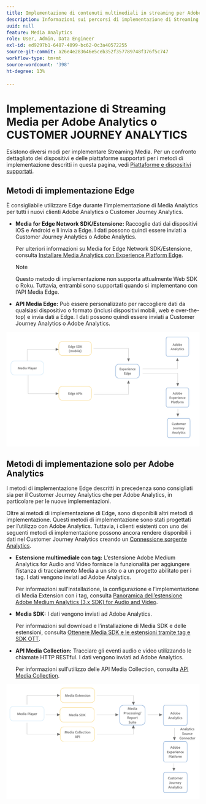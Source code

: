 ```yaml
---
title: Implementazione di contenuti multimediali in streaming per Adobe Analytics o Customer Journey Analytics
description: Informazioni sui percorsi di implementazione di Streaming Media.
uuid: null
feature: Media Analytics
role: User, Admin, Data Engineer
exl-id: ed9297b1-6487-4099-bc62-0c3a40572255
source-git-commit: a26e4e283646e5ceb352f357789748f376f5c747
workflow-type: tm+mt
source-wordcount: '398'
ht-degree: 13%

---
```


# Implementazione di Streaming Media per Adobe Analytics o CUSTOMER JOURNEY ANALYTICS

Esistono diversi modi per implementare Streaming Media. Per un confronto dettagliato dei dispositivi e delle piattaforme supportati per i metodi di implementazione descritti in questa pagina, vedi [Piattaforme e dispositivi supportati](/help/getting-started/supported-devices.md).

## Metodi di implementazione Edge

È consigliabile utilizzare Edge durante l’implementazione di Media Analytics per tutti i nuovi clienti Adobe Analytics o Customer Journey Analytics.

* **Media for Edge Network SDK/Estensione:** Raccoglie dati dai dispositivi iOS e Android e li invia a Edge. I dati possono quindi essere inviati a Customer Journey Analytics o Adobe Analytics.

  Per ulteriori informazioni su Media for Edge Network SDK/Estensione, consulta [Installare Media Analytics con Experience Platform Edge](/help/implementation/edge/implementation-edge.md).

  >[!NOTE]
  >
  >Questo metodo di implementazione non supporta attualmente Web SDK o Roku. Tuttavia, entrambi sono supportati quando si implementano con l’API Media Edge.

* **API Media Edge:** Può essere personalizzato per raccogliere dati da qualsiasi dispositivo o formato (inclusi dispositivi mobili, web e over-the-top) e invia dati a Edge. I dati possono quindi essere inviati a Customer Journey Analytics o Adobe Analytics.

  <!-- For more information about the Media Edge API, see (link to John's docs when they're ready) -->

![Flusso di lavoro in CJA](assets/cja-implementation.png)

## Metodi di implementazione solo per Adobe Analytics

I metodi di implementazione Edge descritti in precedenza sono consigliati sia per il Customer Journey Analytics che per Adobe Analytics, in particolare per le nuove implementazioni.

Oltre ai metodi di implementazione di Edge, sono disponibili altri metodi di implementazione. Questi metodi di implementazione sono stati progettati per l’utilizzo con Adobe Analytics. Tuttavia, i clienti esistenti con uno dei seguenti metodi di implementazione possono ancora rendere disponibili i dati nel Customer Journey Analytics creando un [Connessione sorgente Analytics](https://experienceleague.adobe.com/docs/experience-platform/sources/ui-tutorials/create/adobe-applications/analytics.html?lang=it).

* **Estensione multimediale con tag:** L’estensione Adobe Medium Analytics for Audio and Video fornisce la funzionalità per aggiungere l’istanza di tracciamento Media a un sito o a un progetto abilitato per i tag. I dati vengono inviati ad Adobe Analytics.

  Per informazioni sull’installazione, la configurazione e l’implementazione di Media Extension con i tag, consulta [Panoramica dell’estensione Adobe Medium Analytics (3.x SDK) for Audio and Video](https://experienceleague.adobe.com/docs/experience-platform/tags/extensions/client/media-analytics-3x/overview.html).

* **Media SDK:**  I dati vengono inviati ad Adobe Analytics.

  Per informazioni sul download e l’installazione di Media SDK e delle estensioni, consulta [Ottenere Media SDK e le estensioni tramite tag e SDK OTT](/help/getting-started/download-sdks.md).

* **API Media Collection:** Tracciare gli eventi audio e video utilizzando le chiamate HTTP RESTful. I dati vengono inviati ad Adobe Analytics.

  Per informazioni sull’utilizzo delle API Media Collection, consulta [API Media Collection](media-collection-api/mc-api-overview.md).


![Flusso di lavoro di analisi](assets/analytics-implementation.png)

<!--
(Not sure if we need the following paragraph and graphic. Paragraph is somewhat redundant with the intro paragraph of this article)
Choose the implementation method depending on the supported platforms. Some players are not supported by the Media SDKs or the Adobe Experience Platform Media Extensions. The Media Collection APIs provide a way to support those players. For information on supported devices, see [Supported devices and platforms](/help/getting-started/supported-devices.md).

![Media Flow](media-sdk/assets/choose-media-flow2.png)
-->
